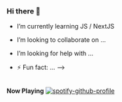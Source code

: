 ### Hi there 👋

- I’m currently learning JS / NextJS
- I’m looking to collaborate on ...
- I’m looking for help with ...

- ⚡ Fun fact: ...
-->
<br><br>


<b>Now Playing</b>
[![spotify-github-profile](https://spotify-github-profile.vercel.app/api/view?uid=31yjkb6yid7i3vo2wzgb5lh33pbq&cover_image=true&theme=novatorem)](https://spotify-github-profile.vercel.app/api/view?uid=31yjkb6yid7i3vo2wzgb5lh33pbq&redirect=true)
